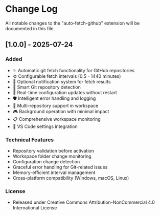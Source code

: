 # Change Log

All notable changes to the "auto-fetch-github" extension will be documented in this file.

## [1.0.0] - 2025-07-24

### Added
- ✨ Automatic git fetch functionality for GitHub repositories
- ⚙️ Configurable fetch intervals (0.5 - 1440 minutes)
- 🔔 Optional notification system for fetch results
- 🎯 Smart Git repository detection
- 🔄 Real-time configuration updates without restart
- 🛡️ Intelligent error handling and logging
- 📁 Multi-repository support in workspace
- 🎮 Background operation with minimal impact
- 📋 Comprehensive workspace monitoring
- 🔧 VS Code settings integration

### Technical Features
- Repository validation before activation
- Workspace folder change monitoring
- Configuration change detection
- Graceful error handling for Git-related issues
- Memory-efficient interval management
- Cross-platform compatibility (Windows, macOS, Linux)

### License
- Released under Creative Commons Attribution-NonCommercial 4.0 International License